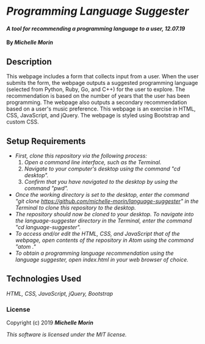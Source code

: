 # _Programming Language Suggester_

#### _A tool for recommending a programming language to a user, 12.07.19_

#### By _**Michelle Morin**_

## Description

This webpage includes a form that collects input from a user. When the user submits the form, the webpage outputs a suggested programming language (selected from Python, Ruby, Go, and C++) for the user to explore. The recommendation is based on the number of years that the user has been programming. The webpage also outputs a secondary recommendation based on a user's music preference. This webpage is an exercise in HTML, CSS, JavaScript, and jQuery. The webpage is styled using Bootstrap and custom CSS.

## Setup Requirements

* _First, clone this repository via the following process:_
    1. _Open a command line interface, such as the Terminal._
    2. _Navigate to your computer's desktop using the command "cd desktop"._
    3. _Confirm that you have navigated to the desktop by using the command "pwd"._
* _Once the working directory is set to the desktop, enter the command "git clone https://github.com/michelle-morin/language-suggester" in the Terminal to clone this repository to the desktop._
* _The repository should now be cloned to your desktop. To navigate into the language-suggester directory in the Terminal, enter the command "cd language-suggester"._
* _To access and/or edit the HTML, CSS, and JavaScript that of the webpage, open contents of the repository in Atom using the command "atom ."_
* _To obtain a programming language recommendation using the language suggester, open index.html in your web browser of choice._

## Technologies Used

_HTML, CSS, JavaScript, jQuery, Bootstrap_

### License

Copyright (c) 2019 **_Michelle Morin_**

*This software is licensed under the MIT license.*
